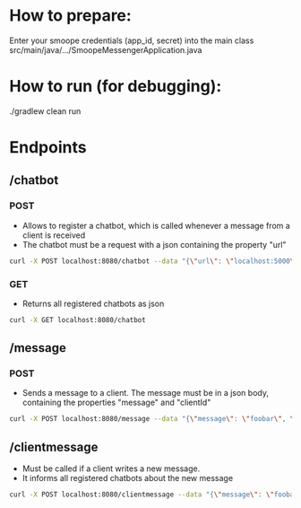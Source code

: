 # How to prepare:

Enter your smoope credentials (app_id, secret) into the main class src/main/java/.../SmoopeMessengerApplication.java

# How to run (for debugging):

./gradlew clean run

# Endpoints

## /chatbot
### POST
* Allows to register a chatbot, which is called whenever a message from a client is received
* The chatbot must be a request with a json containing the property "url"

```bash
curl -X POST localhost:8080/chatbot --data "{\"url\": \"localhost:5000\"}" -H "Content-Type: application/json"
```

### GET
* Returns all registered chatbots as json

```bash
curl -X GET localhost:8080/chatbot
```

## /message

### POST
* Sends a message to a client. The message must be in a json body, containing the properties "message" and "clientId"

```bash
curl -X POST localhost:8080/message --data "{\"message\": \"foobar\", \"clientId\": \"123\"}" -H "Content-Type: application/json"
```

## /clientmessage
* Must be called if a client writes a new message.
* It informs all registered chatbots about the new message

```bash
curl -X POST localhost:8080/clientmessage --data "{\"message\": \"foobar\", \"clientId\": \"123\"}" -H "Content-Type: application/json"
```
